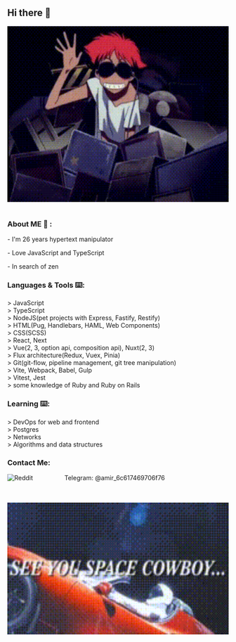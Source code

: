 <h2>Hi there 👋</h2>

<div align="center">
<img height="400" width="100%" alt="GIF" align="center" src="./assets/cowboy-bebop-ed.gif">
</div>

</br>
<h3>About ME 💬 :</h3>
<p>- I'm 26 years hypertext manipulator</p>
<p>- Love JavaScript and TypeScript</p>
<p>- In search of zen</p>

<h3>Languages & Tools ⌨️:</h3>
> JavaScript</br>
> TypeScript</br>
> NodeJS(pet projects with Express, Fastify, Restify)</br>
> HTML(Pug, Handlebars, HAML, Web Components)</br>
> CSS(SCSS)</br>
> React, Next</br>
> Vue(2, 3, option api, composition api), Nuxt(2, 3)</br>
> Flux architecture(Redux, Vuex, Pinia)</br>
> Git(git-flow, pipeline management, git tree manipulation)</br>
> Vite, Webpack, Babel, Gulp</br>
> Vitest, Jest</br>
> some knowledge of Ruby and Ruby on Rails</br

</br>
<h3>Learning ⌨️:</h3>
> DevOps for web and frontend</br>
> Postgres</br>
> Networks</br>
> Algorithms and data structures
</br>

<h3>Contact Me:</h3>
<p>
Telegram:
<img align="left" alt=" Reddit" width="130" hight="100" src="https://texterra.ru/upload/iblock/478/51h85qin2ayij6u9odq0xk4rtm6w5ta4/anons.webp" />
@amir_6c617469706f76
</p>
</br>
</br>

<div align="center">
<img height="300" width="100%" alt="GIF" align="center" src="./assets/see-you-space-cowboy.gif">
</div>
